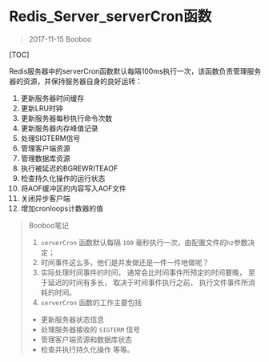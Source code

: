 # Redis_Server_serverCron函数

> 2017-11-15 Booboo

[TOC]

Redis服务器中的serverCron函数默认每隔100ms执行一次，该函数负责管理服务器的资源，并保持服务器自身的良好运转：

1. 更新服务器时间缓存
2. 更新LRU时钟
3. 更新服务器每秒执行命令次数
4. 更新服务器内存峰值记录
5. 处理SIGTERM信号
6. 管理客户端资源
7. 管理数据库资源
8. 执行被延迟的BGREWRITEAOF
9. 检查持久化操作的运行状态
10. 将AOF缓冲区的内容写入AOF文件
11. 关闭异步客户端
12. 增加cronloops计数器的值

> Booboo笔记
>
> 1. `serverCron` 函数默认每隔 `100` 毫秒执行一次，由配置文件的`hz`参数决定；
> 2. 时间事件这么多，他们是并发做还是一件一件地做呢？
> 3. 实际处理时间事件的时间， 通常会比时间事件所预定的时间要晚， 至于延迟的时间有多长， 取决于时间事件执行之前， 执行文件事件所消耗的时间。
> 4.  `serverCron` 函数的工作主要包括
>
> * 更新服务器状态信息
> * 处理服务器接收的 `SIGTERM` 信号
> * 管理客户端资源和数据库状态
> * 检查并执行持久化操作 等等。